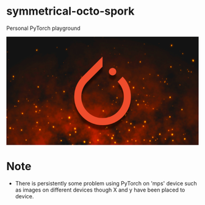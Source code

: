 # symmetrical-octo-spork
Personal PyTorch playground

<img align="center" title="Torch" src="Images/PyTorch_ZTM.png"/>

# Note
* There is persistently some problem using PyTorch on 'mps' device such as images on different devices though X and y have been placed to device. 